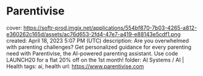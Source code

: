 # Parentivise

cover: https://softr-prod.imgix.net/applications/554bf870-7b03-4265-a812-e360262c165d/assets/ac76d653-2fd4-47e7-a419-e88143e5cdf1.png
created: April 18, 2023 5:07 PM (UTC)
description: Are you overwhelmed with parenting challenges? Get personalized guidance for every parenting need with Parentivise, the AI-powered parenting assistant. Use code LAUNCH20 for a flat 20% off on the 1st month!
folder: AI Systems / AI | Health
tags: ai, health
url: https://www.parentivise.com